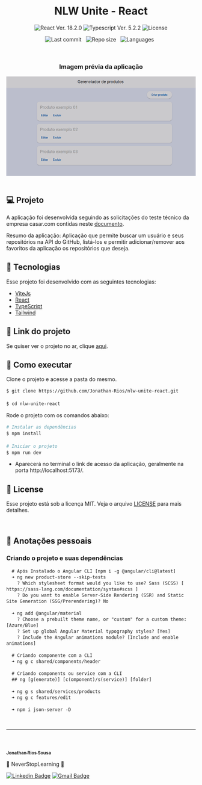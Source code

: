 <h1 align="center">NLW Unite - React</h1>

<p align="center">
  <img 
    src="https://img.shields.io/badge/React-18.2.0-blue" 
    alt="React Ver. 18.2.0"
  />
  <img 
    src="https://img.shields.io/badge/Typescript-5.2.2-blue"
    alt="Typescript Ver. 5.2.2" 
  />
  <img 
    alt="License"
    src="https://img.shields.io/static/v1?label=license&message=MIT&color=E51C44&labelColor=0A1033"
  />
</p>

<div align="center">

![Last commit](https://img.shields.io/github/last-commit/Jonathan-Rios/nlw-unite-react?color=4DA1CD "Last commit") &nbsp;
![Repo size](https://img.shields.io/github/repo-size/Jonathan-Rios/nlw-unite-react?color=4DA1CD "Repo size") &nbsp;
![Languages](https://img.shields.io/github/languages/count/Jonathan-Rios/nlw-unite-react?color=4DA1CD "Languages") &nbsp;

</div>

<br>

<h3 align="center">Imagem prévia da aplicação</h3>
 
<div align="center">
  <img src=".github/project-preview.png?style=flat" alt="Cover" />
</div>

<br>

## 💻 Projeto

A aplicação foi desenvolvida seguindo as solicitações do teste técnico da empresa casar.com contidas neste [documento](./CHALLENGE_README.md).

Resumo da aplicação: Aplicação que permite buscar um usuário e seus repositórios na API do GitHub, listá-los e permitir adicionar/remover aos favoritos da aplicação os repositórios que deseja.

## 🧪 Tecnologias

Esse projeto foi desenvolvido com as seguintes tecnologias:

- [ViteJs](https://vitejs.dev/)
- [React](https://reactjs.org)
- [TypeScript](https://www.typescriptlang.org/)
- [Tailwind](https://tailwindcss.com/)

## 🔗 Link do projeto

Se quiser ver o projeto no ar, clique [aqui](https://nlw-unite-react.vercel.app/).

## 🚀 Como executar

Clone o projeto e acesse a pasta do mesmo.

```bash
$ git clone https://github.com/Jonathan-Rios/nlw-unite-react.git

$ cd nlw-unite-react
```

Rode o projeto com os comandos abaixo:

```bash
# Instalar as dependências
$ npm install

# Iniciar o projeto
$ npm run dev
```

- Aparecerá no terminal o link de acesso da aplicação, geralmente na porta http://localhost:5173/.

## 📝 License

Esse projeto está sob a licença MIT. Veja o arquivo [LICENSE](./LICENSE.md) para mais detalhes.

<br />

## 📓 Anotações pessoais

<h3>Criando o projeto e suas dependências </h3>

```
  # Após Instalado o Angular CLI [npm i -g @angular/cli@latest]
  ➜ ng new product-store --skip-tests
    ? Which stylesheet format would you like to use? Sass (SCSS) [ https://sass-lang.com/documentation/syntax#scss ]
    ? Do you want to enable Server-Side Rendering (SSR) and Static Site Generation (SSG/Prerendering)? No

  ➜ ng add @angular/material
    ? Choose a prebuilt theme name, or "custom" for a custom theme: [Azure/Blue]
    ? Set up global Angular Material typography styles? [Yes]
    ? Include the Angular animations module? [Include and enable animations]

  # Criando componente com a CLI
  ➜ ng g c shared/components/header

  # Criando components ou service com a CLI
  ## ng [g(enerate)] [c(omponent)/s(service)] [folder]

  ➜ ng g s shared/services/products
  ➜ ng g c features/edit

  ➜ npm i json-server -D
```

<br />

---

<br />

<a href="https://github.com/Jonathan-Rios">
 <img src="https://github.com/Jonathan-Rios.png" width="100px;" alt="" />
 <br />
 <sub><b>Jonathan Rios Sousa</b></sub></a>

💠 NeverStopLearning 💠

[![Linkedin Badge](https://img.shields.io/badge/-Jonathan-blue?style=flat-square&logo=Linkedin&logoColor=white&link=https://www.linkedin.com/in/jonathan-rios-sousa-19b3431b6/)](https://www.linkedin.com/in/jonathan-rios-sousa-19b3431b6/)
[![Gmail Badge](https://img.shields.io/badge/-jonathan.riosousa@gmail.com-c14438?style=flat-square&logo=Gmail&logoColor=white&link=mailto:jonathan.riosousa@gmail.com)](mailto:jonathan.riosousa@gmail.com)
